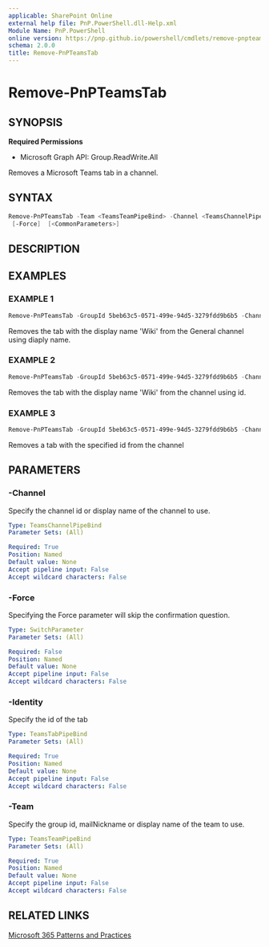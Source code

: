```yaml
---
applicable: SharePoint Online
external help file: PnP.PowerShell.dll-Help.xml
Module Name: PnP.PowerShell
online version: https://pnp.github.io/powershell/cmdlets/remove-pnpteamstab
schema: 2.0.0
title: Remove-PnPTeamsTab
---
```


# Remove-PnPTeamsTab

## SYNOPSIS

**Required Permissions**

  * Microsoft Graph API: Group.ReadWrite.All

Removes a Microsoft Teams tab in a channel.

## SYNTAX

```powershell
Remove-PnPTeamsTab -Team <TeamsTeamPipeBind> -Channel <TeamsChannelPipeBind> -Identity <TeamsTabPipeBind>
 [-Force]  [<CommonParameters>]
```

## DESCRIPTION

## EXAMPLES

### EXAMPLE 1
```powershell
Remove-PnPTeamsTab -GroupId 5beb63c5-0571-499e-94d5-3279fdd9b6b5 -Channel "General" -Identity Wiki
```
Removes the tab with the display name 'Wiki' from the General channel using diaply name.

### EXAMPLE 2
```powershell
Remove-PnPTeamsTab -GroupId 5beb63c5-0571-499e-94d5-3279fdd9b6b5 -Channel 19:796d063b63e34497aeaf092c8fb9b44e@thread.skype -Identity Wiki
```

Removes the tab with the display name 'Wiki' from the channel using id.

### EXAMPLE 3
```powershell
Remove-PnPTeamsTab -GroupId 5beb63c5-0571-499e-94d5-3279fdd9b6b5 -Channel 19:796d063b63e34497aeaf092c8fb9b44e@thread.skype -Identity fcef815d-2e8e-47a5-b06b-9bebba5c7852
```

Removes a tab with the specified id from the channel

## PARAMETERS

### -Channel
Specify the channel id or display name of the channel to use.

```yaml
Type: TeamsChannelPipeBind
Parameter Sets: (All)

Required: True
Position: Named
Default value: None
Accept pipeline input: False
Accept wildcard characters: False
```

### -Force
Specifying the Force parameter will skip the confirmation question.

```yaml
Type: SwitchParameter
Parameter Sets: (All)

Required: False
Position: Named
Default value: None
Accept pipeline input: False
Accept wildcard characters: False
```

### -Identity
Specify the id of the tab 

```yaml
Type: TeamsTabPipeBind
Parameter Sets: (All)

Required: True
Position: Named
Default value: None
Accept pipeline input: False
Accept wildcard characters: False
```

### -Team
Specify the group id, mailNickname or display name of the team to use.

```yaml
Type: TeamsTeamPipeBind
Parameter Sets: (All)

Required: True
Position: Named
Default value: None
Accept pipeline input: False
Accept wildcard characters: False
```

## RELATED LINKS

[Microsoft 365 Patterns and Practices](https://aka.ms/m365pnp)
